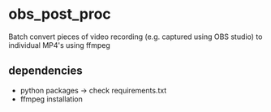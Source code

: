 # obs_post_proc
Batch convert pieces of video recording (e.g. captured using OBS studio) to individual MP4's  using ffmpeg

## dependencies
* python packages -> check requirements.txt
* ffmpeg installation
